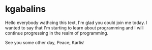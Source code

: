 # kgabalins

Hello everybody wathcing this text, I'm glad you could join me today.
I wanted to say that I'm starting to learn about programming and I will continue progressing in the realm of programming. 

See you some other day,
Peace, Karlis!
